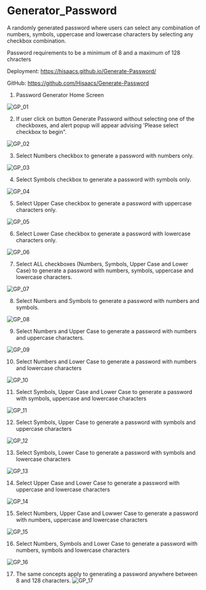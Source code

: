 # Generator_Password

A randomly generated password where users can select any combination of numbers, symbols, uppercase and lowercase characters by selecting any checkbox combination. 

Password requirements to be a minimum of 8 and a maximum of 128 chracters

Deployment: https://hisaacs.github.io/Generate-Password/

GitHub: https://github.com/Hisaacs/Generate-Password

01. Password Generator Home Screen

![GP_01](https://user-images.githubusercontent.com/19741669/100219594-2a17ee80-2f51-11eb-855f-f597cab312a8.PNG)

02. If user click on button Generate Password without selecting one of the checkboxes, and alert popup will appear advising 'Please select checkbox to begin".

![GP_02](https://user-images.githubusercontent.com/19741669/100219600-2dab7580-2f51-11eb-80da-8a49ee3468d2.PNG)

03. Select Numbers checkbox to generate a password with numbers only.

![GP_03](https://user-images.githubusercontent.com/19741669/100219607-2f753900-2f51-11eb-82b7-04cb777daea8.PNG)

04. Select Symbols checkbox to generate a password with symbols only.

![GP_04](https://user-images.githubusercontent.com/19741669/100219617-313efc80-2f51-11eb-8a2f-c1256415a347.PNG)

05. Select Upper Case checkbox to generate a password with uppercase characters only.

![GP_05](https://user-images.githubusercontent.com/19741669/100219626-33a15680-2f51-11eb-8b1d-e5122a063951.PNG)

06. Select Lower Case checkbox to generate a password with lowercase characters only.

![GP_06](https://user-images.githubusercontent.com/19741669/100219634-34d28380-2f51-11eb-9ee2-9eb22932a4af.PNG)

07. Select ALL checkboxes (Numbers, Symbols, Upper Case and Lower Case) to generate a password with numbers, symbols, uppercase and lowercase characters.

![GP_07](https://user-images.githubusercontent.com/19741669/100219642-3734dd80-2f51-11eb-8603-6aff85479766.PNG)

08. Select Numbers and Symbols to generate a password with numbers and symbols.

![GP_08](https://user-images.githubusercontent.com/19741669/100219651-38fea100-2f51-11eb-8895-995bbc2a82d3.PNG)

09. Select Numbers and Upper Case to generate a password with numbers and uppercase characters.

![GP_09](https://user-images.githubusercontent.com/19741669/100219654-3b60fb00-2f51-11eb-9ecd-86f4e8f3d84f.PNG)

10. Select Numbers and Lower Case to generate a password with numbers and lowercase characters

![GP_10](https://user-images.githubusercontent.com/19741669/100219657-3d2abe80-2f51-11eb-8db6-c54ce0783ffe.PNG)

11. Select Symbols, Upper Case and Lower Case to generate a password with symbols, uppercase and lowercase characters

![GP_11](https://user-images.githubusercontent.com/19741669/100219664-3f8d1880-2f51-11eb-8ea3-f626aaa61003.PNG)

12. Select Symbols, Upper Case to generate a password with symbols and uppercase characters

![GP_12](https://user-images.githubusercontent.com/19741669/100219673-40be4580-2f51-11eb-8a64-53caedc7087d.PNG)

13. Select Symbols, Lower Case to generate a password with symbols and lowercase characters

![GP_13](https://user-images.githubusercontent.com/19741669/100219682-43209f80-2f51-11eb-8747-803f483dc957.PNG)

14. Select Upper Case and Lower Case to generate a password with uppercase and lowercase characters

![GP_14](https://user-images.githubusercontent.com/19741669/100219689-44ea6300-2f51-11eb-921f-856937948a4f.PNG)

15. Select Numbers, Upper Case and Lowwer Case to generate a password with numbers, uppercase and lowercase characters

![GP_15](https://user-images.githubusercontent.com/19741669/100219694-46b42680-2f51-11eb-8a37-391102dab75a.PNG)

16. Select Numbers, Symbols and Lower Case to generate a password with numbers, symbols and lowercase characters

![GP_16](https://user-images.githubusercontent.com/19741669/100219702-487dea00-2f51-11eb-9f02-3245a100e4fb.PNG)

17. The same concepts apply to generating a password anywhere between 8 and 128 characters.
![GP_17](https://user-images.githubusercontent.com/19741669/100222438-08b90180-2f55-11eb-88e2-0f7c5c96fc7b.PNG)
